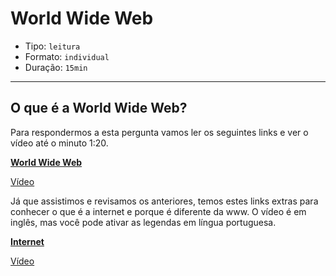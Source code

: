 # World Wide Web

- Tipo: `leitura`
- Formato: `individual`
- Duração: `15min`

***

## O que é a World Wide Web?

Para respondermos a esta pergunta vamos ler os seguintes links e ver o vídeo até o minuto 1:20.

**[World Wide Web](https://pt.wikipedia.org/wiki/World_Wide_Web)**

[Vídeo](https://www.youtube.com/watch?v=J8hzJxb0rpc&cc_lang_pref=pt-br&cc_load_policy=1)

Já que assistimos e revisamos os anteriores, temos estes links extras para conhecer o que é a internet e porque é diferente da www.
O vídeo é em inglês, mas você pode ativar as legendas em língua portuguesa.

**[Internet](https://pt.wikipedia.org/wiki/Internet)**

[Vídeo](https://www.youtube.com/watch?v=Dxcc6ycZ73M)
